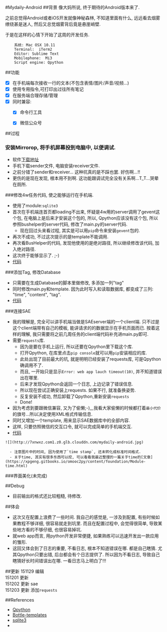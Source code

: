#Mydaily-Android
##背景
像大妈所说, 终于期待的Android版本来了.

之前总觉得Android或者iOS开发就像神秘森林, 不知道里面有什么, 远远看去烟雾缭绕甚是迷人, 然后又总觉烟雾背后竟是悬崖峭壁.

于是在这样的心情下开始了这周的开发任务. 
 
        系统: Mac OSX 10.11
        Terminal:  iTerm2
        Editor: Sublime Text
        Mobilephone:  Mi3
        Script engine: Qpython
        

##功能
- [x] 在手机端每次接收一行的文本(不包含表情/图片/声音/视频...)
- [x] 使用专用指令,可打印出过往所有笔记
- [x] 在服务端合理存储/管理
- [x] 同时兼容:
   - [x] 命令行工具
   - [x] 微信公众号



##过程
### 安装Mirrorop, 将手机屏幕投到电脑中, 以便调试.
   - 软件[下载地址](http://www.mirrorop.com/product_mac_Receiver.html)
   - 手机下载sender文件, 电脑安装receiver文件.
   - 之前分错了sender和receiver... 这种坑真的是不踩也罢. 好伤啊...!!
   - 更伤的是现在发现, 根本用不到啊. 这功能跟调试完全没有关系啊...T_T...哭晕在厕所.

###修改4w任务代码, 使之能够运行在手机端.
   - 使用了module:`sqlite3`
   - 首次在手机端连首页都loading不出来, 怀疑是4w用的server调用了gevent这个包, 在电脑上是后来才安装这个包的, 所以, Qpython应该没有这个包, 所以参照bushelper的server代码, 修改了main.py的server代码. 
        - 现在回过头来看过程, 其实是可以用`pip`命令来安装`gevent`包的. 
   - 再次不成功, 不过这次提示的是template不能调用.
   - 再次看BusHelper的代码, 发现他使用的是绝对路径, 所以继续修改该代码, 加入绝对路径.
   - 这次终于能够显示了. ;-)
   - [代码](https://github.com/xpgeng/OMOOC2py/commit/3f84a0f53e2f6bea6a7b607c09c9ea4ed9d7c37d#diff-90a244f7292321d7fd567f962f65eb34)

###添加Tag, 修改Database
   - 只需要在生成Database的脚本里做修改, 多添加一列"tag"
   - 同时修改main.py和template. 因为此时写入和读取数据库, 都变成了三列: "time", "content", "tag".
   - [代码](https://github.com/xpgeng/OMOOC2py/commit/756bd849673c2d74f75fb84d18181d9a841a9c43) 
    
###连接SAE
   - 我的理解是, 完全可以讲手机端当做是SAEserver端的一个client端. 只不过是这个client端带有自己的模板, 能讲请求的的数据显示在手机页面而已. 按着这样的理解, 我只需要将之前几周任务的client端代码补充进main.py即可.
   - 需要`requests`库.
      - 因为是要在手机上运行, 所以还要在Qpython里下载这个库.
      - 打开Qpython, 在库里点击`pip console`就可以用`pip`安装相应的库.
      - 此处出现了目前最大的坑, 就是明明已经安装了requests库, 可是Qpython确调用不了.
      - 而且, 一开始只是显示`Error: web app lauch timeout(10)`, 并不知道错误出在哪里.
      - 后来才发现Qpython会返回一个日志, 上边记录了错误信息.
      - 所以现在尝试正确安装上requests. 如果不行, 就准备换姿势.
      - 反复安装不成功, 然后卸载了Qpython,重新安装`requests`
      - Done! 
   - 因为考虑到要跟微信兼容, 又为了偷懒;-),,,我看大家偷懒的时候都打着`最小代价`的旗号...所以决定使用XML格式传输信息.
   - 同时又增加一个template, 用来显示SAE数据库中的全部内容.
   - 这样, 只要仿照微信的交互口令, 就可以完成简单的手机端交互.
   - [代码](https://github.com/xpgeng/OMOOC2py/commit/69f5474f4cddb38921cf016fca37f2319988dfbd)
   
    ![](http://7xnwxz.com1.z0.glb.clouddn.com/mydaily-android.jpg)
   
      - 注意图片中的时间, 因为使用了`time stamp`, 还未转化成标准时间格式.
      - 关于time, 其实有很多东西可以挖, 可以看看我最近整理的一篇关于time的[文章](https://xpgeng.gitbooks.io/omooc2py/content/foundation/Module-time.html)

###界面美化(未完成)

##Debug
- 目前输出的格式还比较粗糙, 待修改.

##体会
- 这次又在配置上浪费了一些时间. 我自己的感觉是, 一涉及到配置, 有些时候如果教程不够详细, 很容易就走到坑里. 而且在配置过程中, 会觉得很简单, 导致某些地方看的不够仔细, 也很容易掉坑.
- 就web app而言, 用python开发非常便捷, 如果熟练可以迅速开发出一款应用的雏形.
- 这回又体会到了日志的重要, 不看日志, 根本不知道错误在哪. 都是自己瞎猜. 尤其Qpython只要出错, 后台都会有个日志提供了. 所以因为不看日志, 导致自己瞎猜好长时间错误出在哪. 一看日志马上明白了!!! 



##更新
151129  编辑  
151201  更新  
151202  更新 sae  
151203  更新 添加`requests` 

##References
- [Qpython](http://qpython.org/)
- [Bottle-templates](http://bottlepy.org/docs/dev/tutorial.html#templates)
- [sqlite3](https://docs.python.org/2/library/sqlite3.html)
- 




